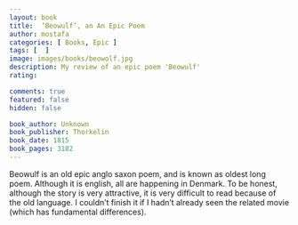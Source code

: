 ```yaml
---
layout: book
title:  ‘Beowulf’, an An Epic Poem
author: mostafa
categories: [ Books, Epic ]
tags: [  ]
image: images/books/beowolf.jpg
description: My review of an epic poem 'Beowulf'
rating:

comments: true
featured: false
hidden: false

book_author: Unknown
book_publisher: Thorkelin
book_date: 1815
book_pages: 3182
---
```


Beowulf is an old epic anglo saxon poem, and is known as oldest long poem. Although it is english, all are happening in Denmark. To be honest, although the story is very attractive, it is very difficult to read because of the old language. I couldn’t finish it if I hadn’t already seen the related movie (which has fundamental differences).
